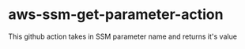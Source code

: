 # aws-ssm-get-parameter-action

This github action takes in SSM parameter name and returns it's value